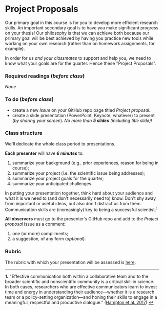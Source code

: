 # Project Proposals

Our primary goal in this course is for you to develop more efficient research skills.  An important secondary goal is to have you make significant progress on your thesis!  Our philosophy is that we can achieve both because our primary goal will be best achieved by having you practice new tools while working on your own research (rather than on homework assignments, for example).

In order for us _and your classmates_ to support and help you, we need to know what your goals are for the quarter.  Hence these "Project Proposals".

### Required readings (_before class_)
_None_

### To do (_before class_)
- create a new _Issue_ on your GitHub repo page titled _Project proposal_.
- create a slide presentation (PowerPoint, Keynote, whatever) to present (_by sharing your screen_).  _No more than **5 slides** (including title slide)!_

### Class structure
We'll dedicate the whole class period to presentations.

**Each presenter** will have **_6 minutes_** to:
1. summarize your background (e.g., prior experiences, reason for being in course);
2. summarize your project (i.e. the scientific issue being addresses);
3. summarize your project goals for the quarter;
4. summarize your anticipated challenges.

In putting your presentation together, think hard about your audience and what it is we need to (and don't necessarily need to) know.  Don't shy away from important or useful ideas, but also don't distract us from them.  Communication skills are (increasingly) key to being a successful scientist.<sup id="a1">[1](#f1)</sup>

**All observers** must go to the presenter's GitHub repo and add to the _Project proposal_ issue as a comment:
1. one (or more) compliments;
2. a suggestion, of any form (_optional_).

### Rubric
The rubric with which your presentation will be assessed is [here](../../course_info/rubrics/).

***
<b id="f1">1.</b> "Effective communication both within a collaborative team and to the broader scientific and nonscientific community is a critical skill in science. In both cases, researchers who are effective communicators learn to invest time and energy in understanding their audience—whether it is a research team or a policy-setting organization—and honing their skills to engage in a meaningful, respectful and productive dialogue." ([Hampton et al. 2017](../../readings/pdfs/Hampton2017.pdf)) [↩](#a1)
